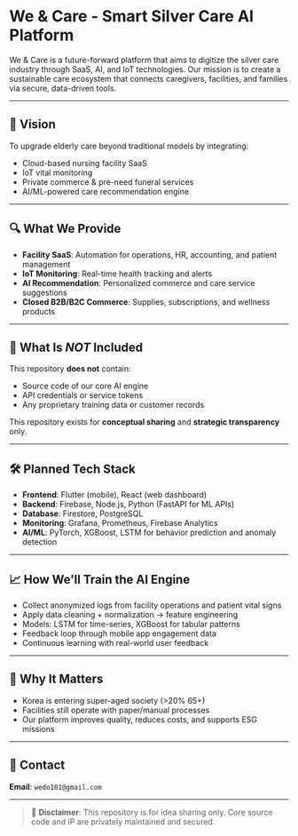 # We & Care - Smart Silver Care AI Platform

We & Care is a future-forward platform that aims to digitize the silver care industry through SaaS, AI, and IoT technologies. Our mission is to create a sustainable care ecosystem that connects caregivers, facilities, and families via secure, data-driven tools.

---

## 🌟 Vision

To upgrade elderly care beyond traditional models by integrating:
- Cloud-based nursing facility SaaS
- IoT vital monitoring
- Private commerce & pre-need funeral services
- AI/ML-powered care recommendation engine

---

## 🔍 What We Provide

- **Facility SaaS**: Automation for operations, HR, accounting, and patient management
- **IoT Monitoring**: Real-time health tracking and alerts
- **AI Recommendation**: Personalized commerce and care service suggestions
- **Closed B2B/B2C Commerce**: Supplies, subscriptions, and wellness products

---

## 🔐 What Is *NOT* Included

This repository **does not** contain:
- Source code of our core AI engine
- API credentials or service tokens
- Any proprietary training data or customer records

This repository exists for **conceptual sharing** and **strategic transparency** only.

---

## 🛠 Planned Tech Stack

- **Frontend**: Flutter (mobile), React (web dashboard)
- **Backend**: Firebase, Node.js, Python (FastAPI for ML APIs)
- **Database**: Firestore, PostgreSQL
- **Monitoring**: Grafana, Prometheus, Firebase Analytics
- **AI/ML**: PyTorch, XGBoost, LSTM for behavior prediction and anomaly detection

---

## 📈 How We'll Train the AI Engine

- Collect anonymized logs from facility operations and patient vital signs
- Apply data cleaning + normalization → feature engineering
- Models: LSTM for time-series, XGBoost for tabular patterns
- Feedback loop through mobile app engagement data
- Continuous learning with real-world user feedback

---

## 🔄 Why It Matters

- Korea is entering super-aged society (>20% 65+)
- Facilities still operate with paper/manual processes
- Our platform improves quality, reduces costs, and supports ESG missions

---

## 📩 Contact

**Email**: `wedo101@gmail.com`

---

> 🚫 **Disclaimer**: This repository is for idea sharing only. Core source code and IP are privately maintained and secured.
